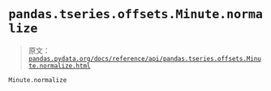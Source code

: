# `pandas.tseries.offsets.Minute.normalize`

> 原文：[`pandas.pydata.org/docs/reference/api/pandas.tseries.offsets.Minute.normalize.html`](https://pandas.pydata.org/docs/reference/api/pandas.tseries.offsets.Minute.normalize.html)

```py
Minute.normalize
```
